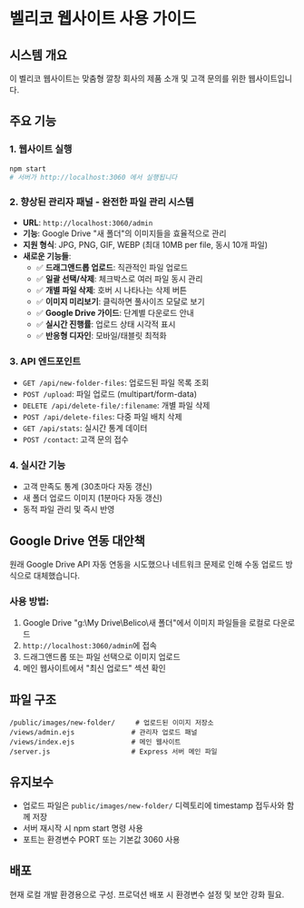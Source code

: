 # 벨리코 웹사이트 사용 가이드

## 시스템 개요
이 벨리코 웹사이트는 맞춤형 깔창 회사의 제품 소개 및 고객 문의를 위한 웹사이트입니다.

## 주요 기능

### 1. 웹사이트 실행
```bash
npm start
# 서버가 http://localhost:3060 에서 실행됩니다
```

### 2. 향상된 관리자 패널 - 완전한 파일 관리 시스템
- **URL**: `http://localhost:3060/admin`
- **기능**: Google Drive "새 폴더"의 이미지들을 효율적으로 관리
- **지원 형식**: JPG, PNG, GIF, WEBP (최대 10MB per file, 동시 10개 파일)
- **새로운 기능들**:
  - ✅ **드래그앤드롭 업로드**: 직관적인 파일 업로드
  - ✅ **일괄 선택/삭제**: 체크박스로 여러 파일 동시 관리
  - ✅ **개별 파일 삭제**: 호버 시 나타나는 삭제 버튼
  - ✅ **이미지 미리보기**: 클릭하면 풀사이즈 모달로 보기
  - ✅ **Google Drive 가이드**: 단계별 다운로드 안내
  - ✅ **실시간 진행률**: 업로드 상태 시각적 표시
  - ✅ **반응형 디자인**: 모바일/태블릿 최적화

### 3. API 엔드포인트
- `GET /api/new-folder-files`: 업로드된 파일 목록 조회
- `POST /upload`: 파일 업로드 (multipart/form-data)
- `DELETE /api/delete-file/:filename`: 개별 파일 삭제
- `POST /api/delete-files`: 다중 파일 배치 삭제
- `GET /api/stats`: 실시간 통계 데이터
- `POST /contact`: 고객 문의 접수

### 4. 실시간 기능
- 고객 만족도 통계 (30초마다 자동 갱신)
- 새 폴더 업로드 이미지 (1분마다 자동 갱신)
- 동적 파일 관리 및 즉시 반영

## Google Drive 연동 대안책
원래 Google Drive API 자동 연동을 시도했으나 네트워크 문제로 인해 수동 업로드 방식으로 대체했습니다.

### 사용 방법:
1. Google Drive "g:\My Drive\Belico\새 폴더"에서 이미지 파일들을 로컬로 다운로드
2. `http://localhost:3060/admin`에 접속
3. 드래그앤드롭 또는 파일 선택으로 이미지 업로드
4. 메인 웹사이트에서 "최신 업로드" 섹션 확인

## 파일 구조
```
/public/images/new-folder/     # 업로드된 이미지 저장소
/views/admin.ejs              # 관리자 업로드 패널
/views/index.ejs              # 메인 웹사이트
/server.js                    # Express 서버 메인 파일
```

## 유지보수
- 업로드 파일은 `public/images/new-folder/` 디렉토리에 timestamp 접두사와 함께 저장
- 서버 재시작 시 npm start 명령 사용
- 포트는 환경변수 PORT 또는 기본값 3060 사용

## 배포
현재 로컬 개발 환경용으로 구성. 프로덕션 배포 시 환경변수 설정 및 보안 강화 필요.